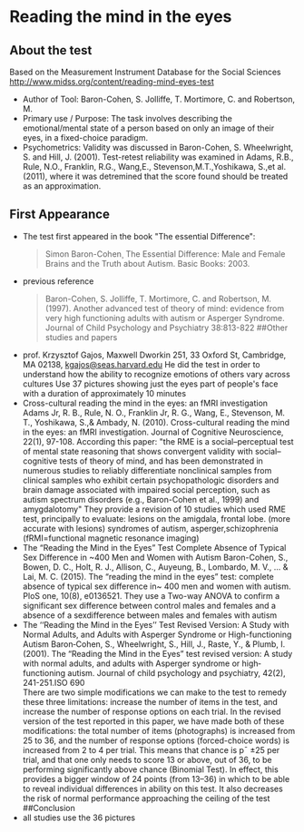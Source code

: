 # Reading the mind in the eyes
## About the test
Based on the Measurement Instrument Database for the Social Sciences
http://www.midss.org/content/reading-mind-eyes-test
* Author of Tool: 
	Baron-Cohen, S. Jolliffe, T. Mortimore, C. and Robertson, M.
* Primary use / Purpose:
	The task involves describing the emotional/mental state of a person based on only an image of their eyes, in a fixed-choice paradigm.
* Psychometrics: 
Validity was discussed in Baron-Cohen, S. Wheelwright, S. and Hill, J. (2001). 
Test-retest reliability was examined in Adams, R.B., Rule, N.O., Franklin, R.G., Wang,E., Stevenson,M.T.,Yoshikawa, S.,et al. (2011),
where it was detremined that the score found should be treated as an approximation.
## First Appearance
* The test first appeared in the book "The essential Difference": 
	>Simon Baron-Cohen¸ The Essential Difference: Male and Female Brains and the Truth about Autism. Basic Books: 2003.
* previous reference
	>Baron-Cohen, S. Jolliffe, T. Mortimore, C. and Robertson, M. (1997). Another advanced test of theory of mind:
	>evidence from very high functioning adults with autism or Asperger Syndrome. 
	>Journal of Child Psychology and Psychiatry 38:813-822
##Other studies and papers
* prof. Krzysztof Gajos, Maxwell Dworkin 251, 33 Oxford St, Cambridge, MA 02138, kgajos@seas.harvard.edu
He did the test in order to understand how the ability to recognize emotions of others vary across cultures
Use 37 pictures showing just the eyes part of people's face
with a duration of approximately 10 minutes
* Cross-cultural reading the mind in the eyes: an fMRI investigation 
Adams Jr, R. B., Rule, N. O., Franklin Jr, R. G., Wang, E., Stevenson, M. T., Yoshikawa, S.,& Ambady, N. (2010). Cross-cultural reading the mind in the eyes: an fMRI investigation. Journal of Cognitive Neuroscience, 22(1), 97-108.
According this paper: 
	"the RME is a social–perceptual test of mental state reasoning that shows convergent validity with social–cognitive tests of
	theory of mind, and has been demonstrated in numerous studies to reliably differentiate nonclinical samples 
	from clinical samples who exhibit certain psychopathologic disorders and brain damage associated with impaired
	social perception, such as autism spectrum disorders (e.g., Baron-Cohen et al., 1999) and amygdalotomy"
They provide a revision of 10 studies which used RME test, principally to evaluate:
lesions on the amigdala, frontal lobe. (more accurate with lesions)
syndromes of autism, asperger,schizophrenia
(fRMI=functional magnetic resonance imaging)
* The “Reading the Mind in the Eyes” Test  Complete Absence of Typical Sex Difference in ~400 Men and Women with Autism
Baron-Cohen, S., Bowen, D. C., Holt, R. J., Allison, C., Auyeung, B., Lombardo, M. V., ... & Lai, M. C. (2015). The “reading the mind in the eyes” test: complete absence of typical sex difference in~ 400 men and women with autism. PloS one, 10(8), e0136521.
They use a Two-way ANOVA to confirm a significant sex difference between control males and females  and a absence of a sexdifference between males and females with autism
* The ‘‘Reading the Mind in the Eyes’’ Test Revised Version: A Study with Normal Adults, and Adults with Asperger Syndrome or High-functioning Autism
Baron‐Cohen, S., Wheelwright, S., Hill, J., Raste, Y., & Plumb, I. (2001). The “Reading the Mind in the Eyes” test revised version: A study with normal adults, and adults with Asperger syndrome or high‐functioning autism. Journal of child psychology and psychiatry, 42(2), 241-251.ISO 690	
There are two simple modifications we can make to the test to remedy these three limitations: increase the number of items in the test, and increase the number of
response options on each trial. In the revised version of the test reported in this paper, we have made both of these
modifications: the total number of items (photographs) is increased from 25 to 36, and the number of response 
options (forced-choice words) is increased from 2 to 4 per trial. This means that chance is p¯ ±25 per trial, and that
one only needs to score 13 or above, out of 36, to be performing significantly above chance (Binomial Test).
In effect, this provides a bigger window of 24 points (from 13–36) in which to be able to reveal individual differences
in ability on this test. It also decreases the risk of normal performance approaching the ceiling of the test
##Conclusion
* all studies use the 36 pictures

